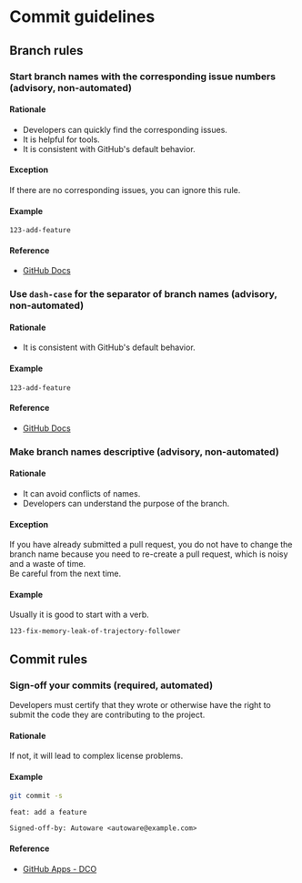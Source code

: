 # Commit guidelines

## Branch rules

### Start branch names with the corresponding issue numbers (advisory, non-automated)

#### Rationale

- Developers can quickly find the corresponding issues.
- It is helpful for tools.
- It is consistent with GitHub's default behavior.

#### Exception

If there are no corresponding issues, you can ignore this rule.

#### Example

```text
123-add-feature
```

#### Reference

- [GitHub Docs](https://docs.github.com/en/issues/tracking-your-work-with-issues/creating-a-branch-for-an-issue)

### Use `dash-case` for the separator of branch names (advisory, non-automated)

#### Rationale

- It is consistent with GitHub's default behavior.

#### Example

```text
123-add-feature
```

#### Reference

- [GitHub Docs](https://docs.github.com/en/issues/tracking-your-work-with-issues/creating-a-branch-for-an-issue)

### Make branch names descriptive (advisory, non-automated)

#### Rationale

- It can avoid conflicts of names.
- Developers can understand the purpose of the branch.

#### Exception

If you have already submitted a pull request, you do not have to change the branch name because you need to re-create a pull request, which is noisy and a waste of time.  
Be careful from the next time.

#### Example

Usually it is good to start with a verb.

```text
123-fix-memory-leak-of-trajectory-follower
```

## Commit rules

### Sign-off your commits (required, automated)

Developers must certify that they wrote or otherwise have the right to submit the code they are contributing to the project.

#### Rationale

If not, it will lead to complex license problems.

#### Example

```bash
git commit -s
```

```text
feat: add a feature

Signed-off-by: Autoware <autoware@example.com>
```

#### Reference

- [GitHub Apps - DCO](https://github.com/apps/dco)
